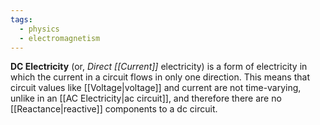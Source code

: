 ```yaml
---
tags:
  - physics
  - electromagnetism
---
```

**DC Electricity** (or, *Direct [[Current]]* electricity) is a form of electricity in which the current in a circuit flows in only one direction. This means that circuit values like [[Voltage|voltage]] and current are not time-varying, unlike in an [[AC Electricity|ac circuit]], and therefore there are no [[Reactance|reactive]] components to a dc circuit.